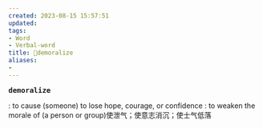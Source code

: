 ```yaml
---
created: 2023-08-15 15:57:51
updated: 
tags: 
- Word
- Verbal-word
title: 🚩demoralize
aliases:
- 
---
```


<pre><strong>demoralize</strong></pre>
: to cause (someone) to lose hope, courage, or confidence : to weaken the morale of (a person or group)使泄气；使意志消沉；使士气低落